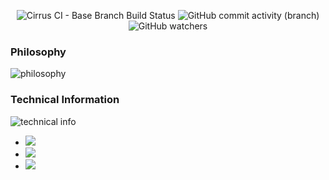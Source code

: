 <p align="center">
<img alt="Cirrus CI - Base Branch Build Status" src="https://img.shields.io/cirrus/github/xealea/xea-linux-laptop-x86?color=%23FFFFFF&labelColor=%231D3557&logo=cirrusci&style=for-the-badge">
<img alt="GitHub commit activity (branch)" src="https://img.shields.io/github/commit-activity/w/xealea/xea-linux-laptop-x86/5.19?color=%23FFFFFF&labelColor=%231D3557&logo=github&style=for-the-badge">
<img alt="GitHub watchers" src="https://img.shields.io/github/watchers/xealea/xea-linux-laptop-x86?color=%23FFFFFF&labelColor=%231D3557&logo=code-review&style=for-the-badge">

### Philosophy
![philosophy](https://i.postimg.cc/fWqBz75h/IMG-20220904-103432.png "philosophy")

### Technical Information
![technical info](https://i.postimg.cc/HLw0C13m/IMG-20220911-080434.png "technical info")

- <a href="https://sourceforge.net/p/linux-kernel-xo1"><img src="https://img.shields.io/badge/Sourceforge-red?color=%23FFFFFF&labelColor=%231D3557&logo=sourceforge&style=for-the-badge">
- <a href="https://t.me/XeaRandom"><img src="https://img.shields.io/badge/telegram-red?color=%23FFFFFF&labelColor=%231D3557&logo=telegram&style=for-the-badge">
- <a href="https://t.me/Xealea"><img src="https://img.shields.io/badge/donate-red?color=%23FFFFFF&labelColor=%231D3557&logo=paypal&style=for-the-badge">
